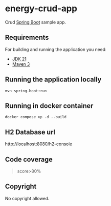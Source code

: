 # energy-crud-app


Crud [Spring Boot](http://projects.spring.io/spring-boot/) sample app.

## Requirements

For building and running the application you need:

- [JDK 21](https://www.oracle.com/pl/java/technologies/downloads/)
- [Maven 3](https://maven.apache.org)

## Running the application locally


```shell
mvn spring-boot:run
```

## Running in docker container


```shell
docker compose up -d --build
```
## H2 Database url
http://localhost:8080/h2-console

## Code coverage

> score>80%


## Copyright

No copyright allowed. 



